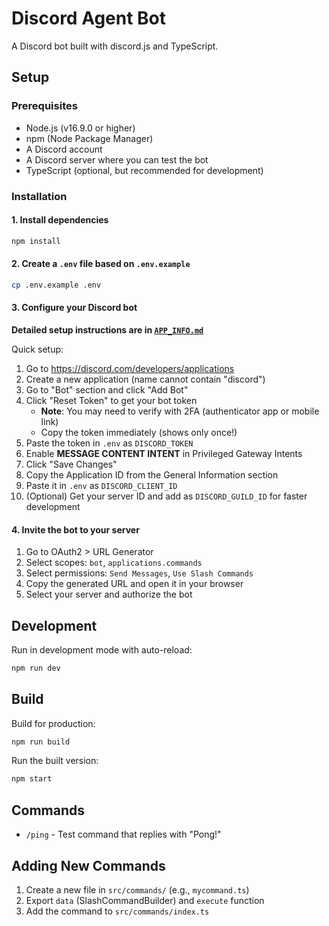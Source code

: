 # Discord Agent Bot

A Discord bot built with discord.js and TypeScript.

## Setup

### Prerequisites

- Node.js (v16.9.0 or higher)
- npm (Node Package Manager)
- A Discord account
- A Discord server where you can test the bot
- TypeScript (optional, but recommended for development)

### Installation

#### 1. Install dependencies

```bash
npm install
```

#### 2. Create a `.env` file based on `.env.example`

```bash
cp .env.example .env
```

#### 3. Configure your Discord bot

**Detailed setup instructions are in [`APP_INFO.md`](./APP_INFO.md)**

Quick setup:

1. Go to <https://discord.com/developers/applications>
2. Create a new application (name cannot contain "discord")
3. Go to "Bot" section and click "Add Bot"
4. Click "Reset Token" to get your bot token
   - **Note**: You may need to verify with 2FA (authenticator app or mobile link)
   - Copy the token immediately (shows only once!)
5. Paste the token in `.env` as `DISCORD_TOKEN`
6. Enable **MESSAGE CONTENT INTENT** in Privileged Gateway Intents
7. Click "Save Changes"
8. Copy the Application ID from the General Information section
9. Paste it in `.env` as `DISCORD_CLIENT_ID`
10. (Optional) Get your server ID and add as `DISCORD_GUILD_ID` for faster development

#### 4. Invite the bot to your server

1. Go to OAuth2 > URL Generator
2. Select scopes: `bot`, `applications.commands`
3. Select permissions: `Send Messages`, `Use Slash Commands`
4. Copy the generated URL and open it in your browser
5. Select your server and authorize the bot

## Development

Run in development mode with auto-reload:

```bash
npm run dev
```

## Build

Build for production:

```bash
npm run build
```

Run the built version:

```bash
npm start
```

## Commands

- `/ping` - Test command that replies with "Pong!"

## Adding New Commands

1. Create a new file in `src/commands/` (e.g., `mycommand.ts`)
2. Export `data` (SlashCommandBuilder) and `execute` function
3. Add the command to `src/commands/index.ts`
